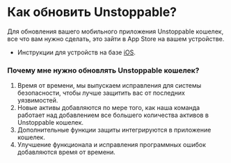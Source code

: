 # Как обновить Unstoppable?

Для обновления вашего мобильного приложения Unstoppable кошелек, все что вам нужно сделать, это зайти в App Store на вашем устройстве.
- Инструкции для устройств на базе [iOS](https://support.apple.com/en-us/HT202180).

### Почему мне нужно обновлять Unstoppable кошелек?

1. Время от времени, мы выпускаем исправления для системы безопасности, чтобы лучше защитить вас от последних уязвимостей.
2. Новые активы добавляются по мере того, как наша команда работает над добавлением все большего количества активов в Unstoppable кошелек.
3. Дополнительные функции защиты интегрируются в приложение кошелек.
4. Улучшение функционала и исправления программных ошибок добавляются время от времени.



